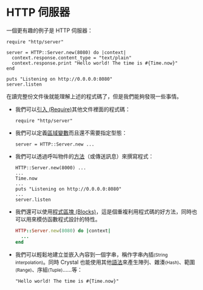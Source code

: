 # HTTP 伺服器

一個更有趣的例子是 HTTP 伺服器：

```crystal
require "http/server"

server = HTTP::Server.new(8080) do |context|
  context.response.content_type = "text/plain"
  context.response.print "Hello world! The time is #{Time.now}"
end

puts "Listening on http://0.0.0.0:8080"
server.listen
```

在讀完整份文件後就能理解上述的程式碼了，但是我們能夠發現一些事情。

* 我們可以[引入 (Require)](../syntax_and_semantics/requiring_files.md)其他文件裡面的程式碼：

    ```
    require "http/server"
    ```

* 我們可以定義[區域變數](../syntax_and_semantics/local_variables.md)而且還不需要指定型態：

    ```
    server = HTTP::Server.new ...
    ```


* 我們可以透過呼叫物件的[方法](../syntax_and_semantics/classes_and_methods.md)（或傳送訊息）來撰寫程式：

    ```
    HTTP::Server.new(8000) ...
    ...
    Time.now
    ...
    puts "Listening on http://0.0.0.0:8080"
    ...
    server.listen
    ```

* 我們還可以使用[程式區塊 (Blocks)](../syntax_and_semantics/blocks_and_procs.md)，這是個重複利用程式碼的好方法，同時也可以用來模仿函數程式設計的特性。

    ```ruby
    HTTP::Server.new(8080) do |context|
      ...
    end
    ```


* 我們可以輕鬆地建立並嵌入內容到一個字串，稱作字串內插<small>(String interpolation)</small>。同時 Crystal 也能使用其他[語法](../syntax_and_semantics/literals.md)來產生陣列、雜湊<small>(Hash)</small>、範圍<small>(Range)</small>、序組<small>(Tuple)</small>……等：

    ```
    "Hello world! The time is #{Time.now}"
    ```

